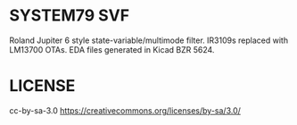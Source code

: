SYSTEM79 SVF
============

Roland Jupiter 6 style state-variable/multimode filter. IR3109s replaced with LM13700 OTAs. 
EDA files generated in Kicad BZR 5624. 

LICENSE
=======
cc-by-sa-3.0
https://creativecommons.org/licenses/by-sa/3.0/